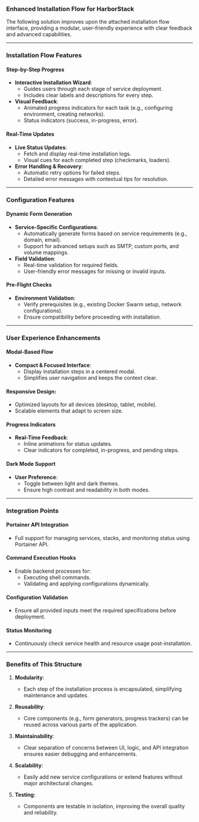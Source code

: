### Enhanced Installation Flow for HarborStack

The following solution improves upon the attached installation flow interface, providing a modular, user-friendly experience with clear feedback and advanced capabilities. 

---

### Installation Flow Features

#### **Step-by-Step Progress**
- **Interactive Installation Wizard**:
  - Guides users through each stage of service deployment.
  - Includes clear labels and descriptions for every step.
- **Visual Feedback**:
  - Animated progress indicators for each task (e.g., configuring environment, creating networks).
  - Status indicators (success, in-progress, error).

#### **Real-Time Updates**
- **Live Status Updates**:
  - Fetch and display real-time installation logs.
  - Visual cues for each completed step (checkmarks, loaders).
- **Error Handling & Recovery**:
  - Automatic retry options for failed steps.
  - Detailed error messages with contextual tips for resolution.

---

### Configuration Features

#### **Dynamic Form Generation**
- **Service-Specific Configurations**:
  - Automatically generate forms based on service requirements (e.g., domain, email).
  - Support for advanced setups such as SMTP, custom ports, and volume mappings.
- **Field Validation**:
  - Real-time validation for required fields.
  - User-friendly error messages for missing or invalid inputs.

#### **Pre-Flight Checks**
- **Environment Validation**:
  - Verify prerequisites (e.g., existing Docker Swarm setup, network configurations).
  - Ensure compatibility before proceeding with installation.

---

### User Experience Enhancements

#### **Modal-Based Flow**
- **Compact & Focused Interface**:
  - Display installation steps in a centered modal.
  - Simplifies user navigation and keeps the context clear.
  
#### **Responsive Design**:
  - Optimized layouts for all devices (desktop, tablet, mobile).
  - Scalable elements that adapt to screen size.

#### **Progress Indicators**
- **Real-Time Feedback**:
  - Inline animations for status updates.
  - Clear indicators for completed, in-progress, and pending steps.

#### **Dark Mode Support**
- **User Preference**:
  - Toggle between light and dark themes.
  - Ensure high contrast and readability in both modes.

---

### Integration Points

#### **Portainer API Integration**
- Full support for managing services, stacks, and monitoring status using Portainer API.

#### **Command Execution Hooks**
- Enable backend processes for:
  - Executing shell commands.
  - Validating and applying configurations dynamically.

#### **Configuration Validation**
- Ensure all provided inputs meet the required specifications before deployment.

#### **Status Monitoring**
- Continuously check service health and resource usage post-installation.

---

### Benefits of This Structure

1. **Modularity**:
   - Each step of the installation process is encapsulated, simplifying maintenance and updates.

2. **Reusability**:
   - Core components (e.g., form generators, progress trackers) can be reused across various parts of the application.

3. **Maintainability**:
   - Clear separation of concerns between UI, logic, and API integration ensures easier debugging and enhancements.

4. **Scalability**:
   - Easily add new service configurations or extend features without major architectural changes.

5. **Testing**:
   - Components are testable in isolation, improving the overall quality and reliability.

